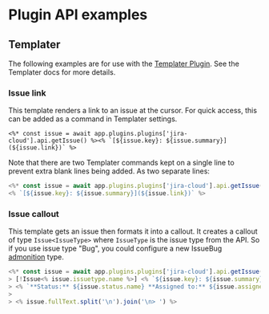 # Plugin API examples

## Templater

The following examples are for use with the [Templater Plugin](https://silentvoid13.github.io/Templater/). See the Templater docs for more details.

### Issue link

This template renders a link to an issue at the cursor. For quick access, this can be added as a command in Templater settings.

```text title="issue-link.md"
<%* const issue = await app.plugins.plugins['jira-cloud'].api.getIssue() %><% `[${issue.key}: ${issue.summary}](${issue.link})` %>
```

Note that there are two Templater commands kept on a single line to prevent extra blank lines being added. As two separate lines:

```js title="issue-link.md"
<%* const issue = await app.plugins.plugins['jira-cloud'].api.getIssue() %>
<% `[${issue.key}: ${issue.summary}](${issue.link})` %>
```

### Issue callout

This template gets an issue then formats it into a callout. It creates a callout of type `Issue<IssueType>` where `IssueType` is the issue type from the API. So if you use issue type "Bug", you could configure a new IssueBug [admonition](https://github.com/javalent/admonitions) type.

``` js title="issue-callout.md"
<%* const issue = await app.plugins.plugins['jira-cloud'].api.getIssue() %>
> [!Issue<% issue.issuetype.name %>] <% `${issue.key}: ${issue.summary}` %>
> <% `**Status:** ${issue.status.name} **Assigned to:** ${issue.assignee.displayName}` %>
>
> <% issue.fullText.split('\n').join('\n> ') %>
```
